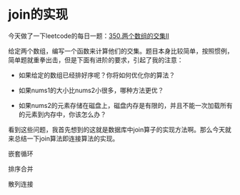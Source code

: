 # join的实现

今天做了一下leetcode的每日一题：[350.两个数组的交集Ⅱ](https://leetcode-cn.com/problems/intersection-of-two-arrays-ii/)

给定两个数组，编写一个函数来计算他们的交集。题目本身比较简单，按照惯例，简单题就重拳出击，但是下面有进阶的要求，引起了我的注意：

-   如果给定的数组已经排好序呢？你将如何优化你的算法？

-   如果nums1的大小比nums2小很多，哪种方法更优？

-   如果nums2的元素存储在磁盘上，磁盘内存是有限的，并且不能一次加载所有的元素到内存中，你该怎么办？

看到这些问题，我首先想到的这就是数据库中join算子的实现方法啊。那么今天就来总结一下join算法即连接算法的实现。

嵌套循环

排序合并

散列连接

